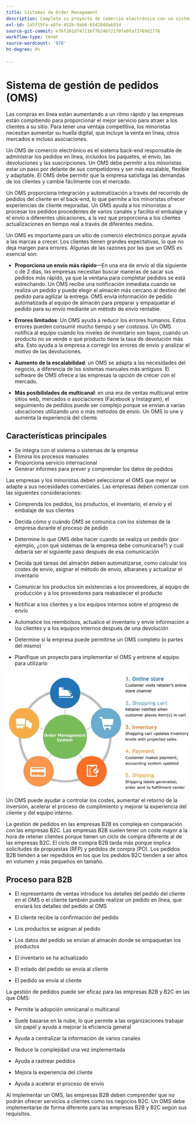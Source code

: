 ```yaml
---
title: Sistemas de Order Management
description: Complete su proyecto de comercio electrónico con un sistema para el embalaje, el envío y las devoluciones.
exl-id: 2a5f19fa-e8fe-452b-9ab6-65428dda691d
source-git-commit: e76f101df47116f7b246f21f0fe0fa72769d2776
workflow-type: tm+mt
source-wordcount: '878'
ht-degree: 0%

---
```


# Sistema de gestión de pedidos (OMS)

Las compras en línea están aumentando a un ritmo rápido y las empresas están compitiendo para proporcionar el mejor servicio para atraer a los clientes a su sitio. Para tener una ventaja competitiva, los minoristas necesitan aumentar su huella digital, que incluye la venta en línea, otros mercados e incluso asociaciones.

Un OMS de comercio electrónico es el sistema back-end responsable de administrar los pedidos en línea, incluidos los paquetes, el envío, las devoluciones y las suscripciones. Un OMS debe permitir a los minoristas estar un paso por delante de sus competidores y ser más escalable, flexible y adaptable. El OMS debe permitir que la empresa satisfaga las demandas de los clientes y cambie fácilmente con el mercado.

Un OMS proporciona integración y automatización a través del recorrido de pedidos del cliente en el back-end, lo que permite a los minoristas ofrecer experiencias de cliente mejoradas. Un OMS ayuda a los minoristas a procesar los pedidos procedentes de varios canales y facilita el embalaje y el envío a diferentes ubicaciones, a la vez que proporciona a los clientes actualizaciones en tiempo real a través de diferentes medios.

Un OMS es importante para un sitio de comercio electrónico porque ayuda a las marcas a crecer. Los clientes tienen grandes expectativas, lo que no deja margen para errores. Algunas de las razones por las que un OMS es esencial son:

- **Proporciona un envío más rápido**—En una era de envío al día siguiente o de 2 días, las empresas necesitan buscar maneras de sacar sus pedidos más rápido, ya que la ventana para completar pedidos se está estrechando. Un OMS recibe una notificación inmediata cuando se realiza un pedido y puede elegir el almacén más cercano al destino del pedido para agilizar la entrega. OMS envía información de pedido automatizada al equipo de almacén para preparar y empaquetar el pedido para su envío mediante un método de envío rentable.

- **Errores limitados**: Un OMS ayuda a reducir los errores humanos. Estos errores pueden consumir mucho tiempo y ser costosos. Un OMS notifica al equipo cuando los niveles de inventario son bajos, cuando un producto no se vende o qué producto tiene la tasa de devolución más alta. Esto ayuda a la empresa a corregir los errores de envío y analizar el motivo de las devoluciones.

- **Aumento de la escalabilidad**: un OMS se adapta a las necesidades del negocio, a diferencia de los sistemas manuales más antiguos. El software de OMS ofrece a las empresas la opción de crecer con el mercado.

- **Más posibilidades de multicanal**: en una era de ventas multicanal entre sitios web, mercados o asociaciones (Facebook y Instagram), el seguimiento de pedidos puede ser complejo porque se envían a varias ubicaciones utilizando uno o más métodos de envío. Un OMS lo une y aumenta la experiencia del cliente.

## Características principales

- Se integra con el sistema o sistemas de la empresa
- Elimina los procesos manuales
- Proporciona servicio internacional
- Generar informes para prever y comprender los datos de pedidos

Las empresas y los minoristas deben seleccionar el OMS que mejor se adapte a sus necesidades comerciales. Las empresas deben comenzar con las siguientes consideraciones:

- Comprenda los pedidos, los productos, el inventario, el envío y el embalaje de sus clientes

- Decida cómo y cuándo OMS se comunica con los sistemas de la empresa durante el proceso de pedido

- Determine lo que OMS debe hacer cuando se realiza un pedido (por ejemplo, ¿con qué sistemas de la empresa debe comunicarse?) y cuál debería ser el siguiente paso después de esa comunicación

- Decida qué tareas del almacén deben automatizarse, como calcular los costes de envío, asignar el método de envío, albaranes y actualizar el inventario

- Comunicar los productos sin existencias a los proveedores, al equipo de producción y a los proveedores para reabastecer el producto

- Notificar a los clientes y a los equipos internos sobre el progreso de envío

- Automatice los reembolsos, actualice el inventario y envíe información a los clientes y a los equipos internos después de una devolución

- Determine si la empresa puede permitirse un OMS completo (o partes del mismo)

- Planifique un proyecto para implementar el OMS y entrene al equipo para utilizarlo

![Diagrama del sistema de Order Management](../../assets/playbooks/order-management-system.png)

Un OMS puede ayudar a controlar los costes, aumentar el retorno de la inversión, acelerar el proceso de cumplimiento y mejorar la experiencia del cliente y del equipo interno.

La gestión de pedidos en las empresas B2B es compleja en comparación con las empresas B2C. Las empresas B2B suelen tener un coste mayor a la hora de retener clientes porque tienen un ciclo de compra diferente al de las empresas B2C. El ciclo de compra B2B tarda más porque implica solicitudes de propuestas (RFP) y pedidos de compra (PO). Los pedidos B2B tienden a ser repedidos en los que los pedidos B2C tienden a ser altos en volumen y más pequeños en tamaño.

## Proceso para B2B

- El representante de ventas introduce los detalles del pedido del cliente en el OMS o el cliente también puede realizar un pedido en línea, que enviará los detalles del pedido al OMS

- El cliente recibe la confirmación del pedido

- Los productos se asignan al pedido

- Los datos del pedido se envían al almacén donde se empaquetan los productos

- El inventario se ha actualizado

- El estado del pedido se envía al cliente

- El pedido se envía al cliente

La gestión de pedidos puede ser eficaz para las empresas B2B y B2C en las que OMS:

- Permite la adopción omnicanal o multicanal

- Suele basarse en la nube, lo que permite a las organizaciones trabajar sin papel y ayuda a mejorar la eficiencia general

- Ayuda a centralizar la información de varios canales

- Reduce la complejidad una vez implementada

- Ayuda a rastrear pedidos

- Mejora la experiencia del cliente

- Ayuda a acelerar el proceso de envío

Al implementar un OMS, las empresas B2B deben comprender que no podrán ofrecer servicios a clientes como los negocios B2C. Un OMS debe implementarse de forma diferente para las empresas B2B y B2C según sus requisitos.
